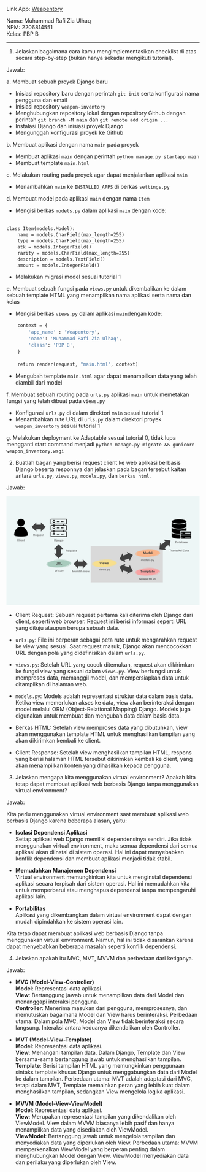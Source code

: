 Link App: [Weapentory](https://weapentory.adaptable.app/main/)<br>

Nama: Muhammad Rafi Zia Ulhaq<br>
NPM: 2206814551<br>
Kelas: PBP B
<hr>

1. Jelaskan bagaimana cara kamu mengimplementasikan checklist di atas secara step-by-step (bukan hanya sekadar mengikuti tutorial).

Jawab:

a. Membuat sebuah proyek Django baru<br>
* Inisiasi repository baru dengan perintah `git init` serta konfigurasi nama pengguna dan email
* Inisiasi repository `weapon-inventory`
* Menghubungkan repository lokal dengan repository Github dengan perintah `git branch -M main` dan `git remote add origin ...`
* Instalasi Django dan inisiasi proyek Django
* Mengunggah konfigurasi proyek ke Github

b. Membuat aplikasi dengan nama `main` pada proyek<br>
* Membuat aplikasi `main` dengan perintah `python manage.py startapp main`
* Membuat template `main.html`

c. Melakukan routing pada proyek agar dapat menjalankan aplikasi `main`<br>
* Menambahkan `main` ke `INSTALLED_APPS` di berkas `settings.py`

d. Membuat model pada aplikasi `main` dengan nama `Item`
* Mengisi berkas `models.py` dalam aplikasi `main` dengan kode:
```from django.db import models

class Item(models.Model):
    name = models.CharField(max_length=255)
    type = models.CharField(max_length=255)
    atk = models.IntegerField()
    rarity = models.CharField(max_length=255)
    description = models.TextField()
    amount = models.IntegerField()
```
* Melakukan migrasi model sesuai tutorial 1

e. Membuat sebuah fungsi pada `views.py` untuk dikembalikan ke dalam sebuah template HTML yang menampilkan nama aplikasi serta nama dan kelas
* Mengisi berkas `views.py` dalam aplikasi `main`dengan kode:
```def show_main(request):
    context = {
        'app_name' : 'Weapentory',
        'name': 'Muhammad Rafi Zia Ulhaq',
        'class': 'PBP B',
    }

    return render(request, "main.html", context)
```
* Mengubah template `main.html` agar dapat menampilkan data yang telah diambil dari model

f. Membuat sebuah routing pada `urls.py` aplikasi `main` untuk memetakan fungsi yang telah dibuat pada `views.py`
* Konfigurasi `urls.py` di dalam direktori `main` sesuai tutorial 1
* Menambahkan rute URL di `urls.py` dalam direktori proyek `weapon_inventory` sesuai tutorial 1

g. Melakukan deployment ke Adaptable sesuai tutorial 0, tidak lupa mengganti start command menjadi `python manage.py migrate && gunicorn weapon_inventory.wsgi`


2. Buatlah bagan yang berisi request client ke web aplikasi berbasis Django beserta responnya dan jelaskan pada bagan tersebut kaitan antara `urls.py`, `views.py`, `models.py`, dan `berkas html`.

Jawab:

![Bagan request client](https://github.com/rafizia/weapon-inventory/blob/master/image.png?raw=true)

* Client Request: Sebuah request pertama kali diterima oleh Django dari client, seperti web browser. Request ini berisi informasi seperti URL yang dituju ataupun berupa sebuah data.

* `urls.py`: File ini berperan sebagai peta rute untuk mengarahkan request ke view yang sesuai. Saat request masuk, Django akan mencocokkan URL dengan pola yang didefinisikan dalam `urls.py`.

* `views.py`: Setelah URL yang cocok ditemukan, request akan dikirimkan ke fungsi view yang sesuai dalam `views.py`. View berfungsi untuk memproses data, memanggil model, dan mempersiapkan data untuk ditampilkan di halaman web.

* `models.py`: Models adalah representasi struktur data dalam basis data. Ketika view memerlukan akses ke data, view akan berinteraksi dengan model melalui ORM (Object-Relational Mapping) Django. Models juga digunakan untuk membuat dan mengubah data dalam basis data.

* Berkas HTML: Setelah view memproses data yang dibutuhkan, view akan menggunakan template HTML untuk menghasilkan tampilan yang akan dikirimkan kembali ke client.

* Client Response: Setelah view menghasilkan tampilan HTML, respons yang berisi halaman HTML tersebut dikirimkan kembali ke client, yang akan menampilkan konten yang dihasilkan kepada pengguna.


3. Jelaskan mengapa kita menggunakan virtual environment? Apakah kita tetap dapat membuat aplikasi web berbasis Django tanpa menggunakan virtual environment?

Jawab:

Kita perlu menggunakan virtual environment saat membuat aplikasi web berbasis Django karena beberapa alasan, yaitu:
* **Isolasi Dependensi Aplikasi**<br>
Setiap aplikasi web Django memiliki dependensinya sendiri. Jika tidak menggunakan virtual environment, maka semua dependensi dari semua aplikasi akan diinstal di sistem operasi. Hal ini dapat menyebabkan konflik dependensi dan membuat aplikasi menjadi tidak stabil.

* **Memudahkan Manajemen Dependensi**<br>
Virtual environment memungkinkan kita untuk menginstal dependensi aplikasi secara terpisah dari sistem operasi. Hal ini memudahkan kita untuk memperbarui atau menghapus dependensi tanpa mempengaruhi aplikasi lain.

* **Portabilitas**<br> 
Aplikasi yang dikembangkan dalam virtual environment dapat dengan mudah dipindahkan ke sistem operasi lain.

Kita tetap dapat membuat aplikasi web berbasis Django tanpa menggunakan virtual environment. Namun, hal ini tidak disarankan karena dapat menyebabkan beberapa masalah seperti konflik dependensi.


4. Jelaskan apakah itu MVC, MVT, MVVM dan perbedaan dari ketiganya.

Jawab:

* **MVC (Model-View-Controller)**<br>
**Model**: Representasi data aplikasi.<br>
**View**: Bertanggung jawab untuk menampilkan data dari Model dan menanggapi interaksi pengguna.<br>
**Controller**: Menerima masukan dari pengguna, memprosesnya, dan memutuskan bagaimana Model dan View harus berinteraksi. 
Perbedaan utama: Dalam pola MVC, Model dan View tidak berinteraksi secara langsung. Interaksi antara keduanya dikendalikan oleh Controller.

* **MVT (Model-View-Template)**<br>
**Model**: Representasi data aplikasi.<br>
**View**: Menangani tampilan data. Dalam Django, Template dan View bersama-sama bertanggung jawab untuk menghasilkan tampilan.<br>
**Template**: Berisi tampilan HTML yang memungkinkan penggunaan sintaks template khusus Django untuk menggabungkan data dari Model ke dalam tampilan.
Perbedaan utama: MVT adalah adaptasi dari MVC, tetapi dalam MVT, Template memainkan peran yang lebih kuat dalam menghasilkan tampilan, sedangkan View mengelola logika aplikasi.

* **MVVM (Model-View-ViewModel)**<br>
**Model**: Representasi data aplikasi.<br>
**View**: Merupakan representasi tampilan yang dikendalikan oleh ViewModel. View dalam MVVM biasanya lebih pasif dan hanya menampilkan data yang disediakan oleh ViewModel.<br>
**ViewModel**: Bertanggung jawab untuk mengelola tampilan dan menyediakan data yang diperlukan oleh View.
Perbedaan utama: MVVM memperkenalkan ViewModel yang berperan penting dalam menghubungkan Model dengan View. ViewModel menyediakan data dan perilaku yang diperlukan oleh View.